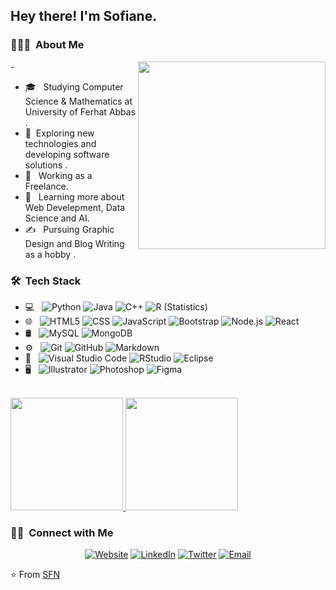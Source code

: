 
<h2> Hey there! I'm Sofiane.</h2>

<h3> 👨🏻‍💻 &nbsp;About Me </h3>
- <img align="right" width="300" height="300" src="https://github.com/sofiane-ch19/sofiane-ch19/blob/main/Sfn.jpg"> 

- 🎓 &nbsp; Studying Computer Science & Mathematics at University of Ferhat Abbas .
- 🤔 &nbsp;Exploring new technologies and developing software solutions .
- 💼 &nbsp; Working as a Freelance.
- 🌱 &nbsp; Learning more about Web Develepment, Data Science and AI.
- ✍️ &nbsp; Pursuing Graphic Design and Blog Writing as a hobby .

<h3> 🛠 &nbsp;Tech Stack</h3>

- 💻 &nbsp;
  ![Python](https://img.shields.io/badge/-Python-333333?style=flat&logo=python)
  ![Java](https://img.shields.io/badge/-Java-333333?style=flat&logo=Java&logoColor=007396)
  ![C++](https://img.shields.io/badge/-C++-333333?style=flat&logo=C%2B%2B&logoColor=00599C)
  ![R (Statistics)](https://img.shields.io/badge/-R-333333?style=flat&logo=R&logoColor=276DC3)
- 🌐 &nbsp;
  ![HTML5](https://img.shields.io/badge/-HTML5-333333?style=flat&logo=HTML5)
  ![CSS](https://img.shields.io/badge/-CSS-333333?style=flat&logo=CSS3&logoColor=1572B6)
  ![JavaScript](https://img.shields.io/badge/-JavaScript-333333?style=flat&logo=javascript)
  ![Bootstrap](https://img.shields.io/badge/-Bootstrap-333333?style=flat&logo=bootstrap&logoColor=563D7C)
  ![Node.js](https://img.shields.io/badge/-Node.js-333333?style=flat&logo=node.js)
  ![React](https://img.shields.io/badge/-React-333333?style=flat&logo=react)
- 🛢 &nbsp;
  ![MySQL](https://img.shields.io/badge/-MySQL-333333?style=flat&logo=mysql)
  ![MongoDB](https://img.shields.io/badge/-MongoDB-333333?style=flat&logo=mongodb)
- ⚙️ &nbsp;
  ![Git](https://img.shields.io/badge/-Git-333333?style=flat&logo=git)
  ![GitHub](https://img.shields.io/badge/-GitHub-333333?style=flat&logo=github)
  ![Markdown](https://img.shields.io/badge/-Markdown-333333?style=flat&logo=markdown)
- 🔧 &nbsp;
  ![Visual Studio Code](https://img.shields.io/badge/-Visual%20Studio%20Code-333333?style=flat&logo=visual-studio-code&logoColor=007ACC)
  ![RStudio](https://img.shields.io/badge/-RStudio-333333?style=flat&logo=rstudio)
  ![Eclipse](https://img.shields.io/badge/-Eclipse-333333?style=flat&logo=eclipse-ide&logoColor=2C2255)
- 🖥 &nbsp;
  ![Illustrator](https://img.shields.io/badge/-Illustrator-333333?style=flat&logo=adobe-illustrator)
  ![Photoshop](https://img.shields.io/badge/-Photoshop-333333?style=flat&logo=adobe-photoshop)
  ![Figma](https://img.shields.io/badge/-Figma-333333?style=flat&logo=figma)

<br/>

<a href="https://github.com/AVS1508">
  <img height="180em" src="https://github-readme-stats.vercel.app/api?username=sofiane-ch19&theme=buefy&show_icons=true" />
  <img height="180em" src="https://github-readme-stats.vercel.app/api/top-langs/?username=sofiane-ch19&theme=buefy&layout=compact" />
</a>

<br/>

<h3> 🤝🏻 &nbsp;Connect with Me </h3>

<p align="center">
<a href="https://www.sofiane.com/"><img alt="Website" src="https://img.shields.io/badge/Website-www.sofiane.com-blue?style=flat-square&logo=brave"></a>
<a href="https://www.linkedin.com/in/sofiane-chelghoum-52b958211/"><img alt="LinkedIn" src="https://img.shields.io/badge/LinkedIn-sofiane%20chelghoum-blue?style=flat-square&logo=linkedin"></a>
<a href="https://twitter.com/Sofiane_Chl"><img alt="Twitter" src="https://img.shields.io/badge/Twitter-sofiane_chelghoum-blue?style=flat-square&logo=twitter"></a>
<a href="mailto:chelghoum.sofiane19@gmail.com"><img alt="Email" src="https://img.shields.io/badge/Email-chelghoum.sofiane19@gmail.com-blue?style=flat-square&logo=gmail"></a>
</p>

⭐️ From [SFN](https://github.com/sofiane-ch19/)
